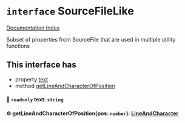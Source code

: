 # `interface` SourceFileLike

[Documentation Index](../README.md)

Subset of properties from SourceFile that are used in multiple utility functions

## This interface has

- property [text](#-readonly-text-string)
- method [getLineAndCharacterOfPosition](#-getlineandcharacterofpositionpos-number-lineandcharacter)


#### 📄 `readonly` text: `string`



#### ⚙ getLineAndCharacterOfPosition(pos: `number`): [LineAndCharacter](../private.interface.LineAndCharacter/README.md)



